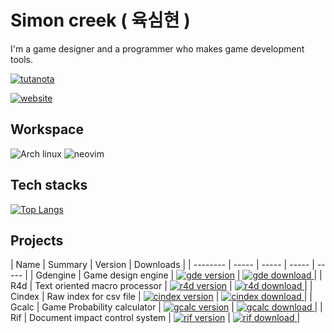 <p align="center">
	<h1>Simon creek ( 육심현 )</h1>
</p>

I'm a game designer and a programmer who makes game development tools.

<!--Contact badges-->
<a href="mailto:simoncreek@tutanota.com">![tutanota](https://img.shields.io/badge/Tutanota-840010?style=for-the-badge&logo=Tutanota&logoColor=white)</a>

<a href="https://simoncreek.xyz">![website](https://img.shields.io/badge/website-000000?style=for-the-badge&logo=About.me&logoColor=white)</a>

## Workspace

![Arch linux](https://img.shields.io/badge/Arch_Linux-1793D1?style=for-the-badge&logo=arch-linux&logoColor=white)
![neovim](https://img.shields.io/badge/NeoVim-%2357A143.svg?&style=for-the-badge&logo=neovim&logoColor=white)

## Tech stacks

[![Top Langs](https://github-readme-stats.vercel.app/api/top-langs/?username=simhyeon&layout=compact)](https://github.com/anuraghazra/github-readme-stats)

## Projects

| Name     | Summary | Version | Downloads | 
| -------- | ----- | ----- | ----- | ----- | 
| Gdengine | Game design engine | <a href="https://github.com/simhyeon/gdengine">![gde version](https://img.shields.io/crates/v/gdengine?style=flat-square)</a> | <a href="https://crates.io/crates/gdengine"> ![gde download](https://img.shields.io/crates/d/gdengine?style=flat-square) </a> | 
| R4d | Text oriented macro processor | <a href="https://github.com/simhyeon/r4d">![r4d version](https://img.shields.io/crates/v/r4d?style=flat-square)</a> | <a href="https://crates.io/crates/r4d"> ![r4d download](https://img.shields.io/crates/d/r4d?style=flat-square) </a> | 
| Cindex | Raw index for csv file | <a href="https://github.com/simhyeon/cindex">![cindex version](https://img.shields.io/crates/v/cindex?style=flat-square)</a> | <a href="https://crates.io/crates/cindex"> ![cindex download](https://img.shields.io/crates/d/cindex?style=flat-square) </a> | 
| Gcalc | Game Probability calculator | <a href="https://github.com/simhyeon/gcalc">![gcalc version](https://img.shields.io/crates/v/gcalc?style=flat-square)</a> | <a href="https://crates.io/crates/gcalc"> ![gcalc download](https://img.shields.io/crates/d/gcalc?style=flat-square) </a> | 
| Rif | Document impact control system | <a href="https://github.com/simhyeon/rif">![rif version](https://img.shields.io/crates/v/rif?style=flat-square)</a> | <a href="https://crates.io/crates/rif"> ![rif download](https://img.shields.io/crates/d/rif?style=flat-square) </a> | 
